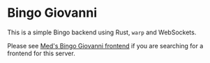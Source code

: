 # Bingo Giovanni

This is a simple Bingo backend using Rust, `warp` and WebSockets.

Please see [Med's Bingo Giovanni frontend](https://github.com/gmed2b/bingo-giovanni) if you are searching for a frontend for this server.
